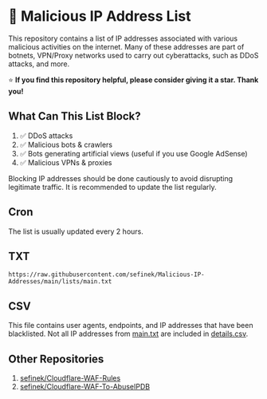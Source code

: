 # 📃 Malicious IP Address List
This repository contains a list of IP addresses associated with various malicious activities on the internet.
Many of these addresses are part of botnets, VPN/Proxy networks used to carry out cyberattacks, such as DDoS attacks, and more.

⭐ **If you find this repository helpful, please consider giving it a star. Thank you!**

## What Can This List Block?
1. ✅ DDoS attacks
2. ✅ Malicious bots & crawlers
3. ✅ Bots generating artificial views (useful if you use Google AdSense)
4. ✅ Malicious VPNs & proxies

Blocking IP addresses should be done cautiously to avoid disrupting legitimate traffic.
It is recommended to update the list regularly.

## Cron
The list is usually updated every 2 hours.

## TXT
```text
https://raw.githubusercontent.com/sefinek/Malicious-IP-Addresses/main/lists/main.txt
```

## CSV
This file contains user agents, endpoints, and IP addresses that have been blacklisted.
Not all IP addresses from [main.txt](lists/main.txt) are included in [details.csv](lists/details.csv).

## Other Repositories
1. [sefinek/Cloudflare-WAF-Rules](https://github.com/sefinek/Cloudflare-WAF-Rules)
2. [sefinek/Cloudflare-WAF-To-AbuseIPDB](https://github.com/sefinek/Cloudflare-WAF-To-AbuseIPDB)